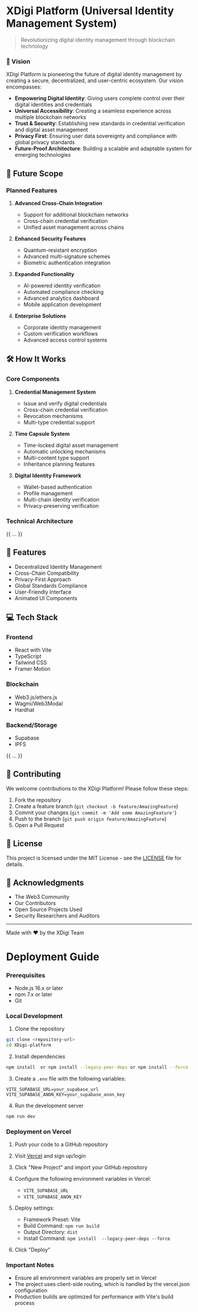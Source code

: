 # XDigi Platform (Universal Identity Management System)

> Revolutionizing digital identity management through blockchain technology

### 🎯 Vision

XDigi Platform is pioneering the future of digital identity management by creating a secure, decentralized, and user-centric ecosystem. Our vision encompasses:

- **Empowering Digital Identity**: Giving users complete control over their digital identities and credentials
- **Universal Accessibility**: Creating a seamless experience across multiple blockchain networks
- **Trust & Security**: Establishing new standards in credential verification and digital asset management
- **Privacy First**: Ensuring user data sovereignty and compliance with global privacy standards
- **Future-Proof Architecture**: Building a scalable and adaptable system for emerging technologies

## 🔮 Future Scope

### Planned Features
1. **Advanced Cross-Chain Integration**
   - Support for additional blockchain networks
   - Cross-chain credential verification
   - Unified asset management across chains

2. **Enhanced Security Features**
   - Quantum-resistant encryption
   - Advanced multi-signature schemes
   - Biometric authentication integration

3. **Expanded Functionality**
   - AI-powered identity verification
   - Automated compliance checking
   - Advanced analytics dashboard
   - Mobile application development

4. **Enterprise Solutions**
   - Corporate identity management
   - Custom verification workflows
   - Advanced access control systems

## 🛠 How It Works

### Core Components

1. **Credential Management System**
   - Issue and verify digital credentials
   - Cross-chain credential verification
   - Revocation mechanisms
   - Multi-type credential support

2. **Time Capsule System**
   - Time-locked digital asset management
   - Automatic unlocking mechanisms
   - Multi-content type support
   - Inheritance planning features

3. **Digital Identity Framework**
   - Wallet-based authentication
   - Profile management
   - Multi-chain identity verification
   - Privacy-preserving verification

### Technical Architecture

{{ ... }}

## 📱 Features

- Decentralized Identity Management
- Cross-Chain Compatibility
- Privacy-First Approach
- Global Standards Compliance
- User-Friendly Interface
- Animated UI Components

## 💻 Tech Stack

### Frontend
- React with Vite
- TypeScript
- Tailwind CSS
- Framer Motion

### Blockchain
- Web3.js/ethers.js
- Wagmi/Web3Modal
- Hardhat

### Backend/Storage
- Supabase
- IPFS

{{ ... }}

## 🤝 Contributing

We welcome contributions to the XDigi Platform! Please follow these steps:

1. Fork the repository
2. Create a feature branch (`git checkout -b feature/AmazingFeature`)
3. Commit your changes (`git commit -m 'Add some AmazingFeature'`)
4. Push to the branch (`git push origin feature/AmazingFeature`)
5. Open a Pull Request


## 📄 License

This project is licensed under the MIT License - see the [LICENSE](LICENSE) file for details.

## 🙏 Acknowledgments

- The Web3 Community
- Our Contributors
- Open Source Projects Used
- Security Researchers and Auditors

---

Made with ❤️ by the XDigi Team

# Deployment Guide

### Prerequisites
- Node.js 16.x or later
- npm 7.x or later
- Git

### Local Development
1. Clone the repository
```bash
git clone <repository-url>
cd XDigi-platform
```

2. Install dependencies
```bash
npm install  or npm install --legacy-peer-deps or npm install --force
```

3. Create a `.env` file with the following variables:
```env
VITE_SUPABASE_URL=your_supabase_url
VITE_SUPABASE_ANON_KEY=your_supabase_anon_key
```

4. Run the development server
```bash
npm run dev
```

### Deployment on Vercel

1. Push your code to a GitHub repository

2. Visit [Vercel](https://vercel.com) and sign up/login

3. Click "New Project" and import your GitHub repository

4. Configure the following environment variables in Vercel:
   - `VITE_SUPABASE_URL`
   - `VITE_SUPABASE_ANON_KEY`

5. Deploy settings:
   - Framework Preset: Vite
   - Build Command: `npm run build`
   - Output Directory: `dist`
   - Install Command: `npm install  --legacy-peer-deps --force`

6. Click "Deploy"

### Important Notes

- Ensure all environment variables are properly set in Vercel
- The project uses client-side routing, which is handled by the vercel.json configuration
- Production builds are optimized for performance with Vite's build process

